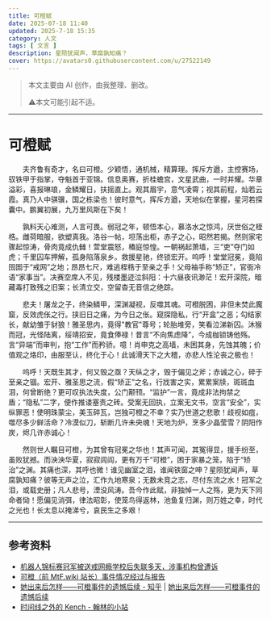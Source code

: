 ```yaml
---
title: 可橙赋
date: 2025-07-18 11:40
updated: 2025-7-18 15:35
category: 人文
tags: [ 文言 ]
description: 星陨犹闻声，草腐孰知痛？
cover: https://avatars0.githubusercontent.com/u/27522149
---
```


> 本文主要由 AI 创作，由我整理、删改。
> 
> ⚠️本文可能引起不适。

---

<div class="fu">

# 可橙赋

夫齐鲁有奇才，名曰可橙。少颖悟，通机械，精算理。挥斥方遒，主控赛场，驭铁甲于指掌，夺魁首于亚锦。信息奥赛，折桂蟾宫，文星武曲，一时并耀。华章溢彩，喜报琳琅，金鳞耀日，扶摇直上。观其眉宇，意气凌霄；视其前程，灿若云霞。真乃人中骐骥，国之栋梁也！彼时意气，挥斥方遒，天地似在掌握，星河若探囊中。鹏翼初展，九万里风斯在下矣！

孰料天心难测，人言可畏。弱冠之年，顿悟本心，慕洛水之惊鸿，厌世俗之桎梏。雌荷暗服，欲塑真我。洛谷一帖，坦荡出柜，赤子之心，昭然若揭。然则家宅骤起惊涛，骨肉竟成仇雠！萱堂震怒，椿庭惊惶。一朝祸起萧墙，三“吏”夺门如虎；千里囚车押解，孤身陷落泉乡。救援星驰，终锁宏开。呜呼！堂堂冠冕，竟陷囹圄于“戒网”之地；昂昂七尺，难逃桎梏于至亲之手！父母袖手称“矫正”，官衙冷语“家事当”。决赛空席人不见，残楼墨迹泣斜阳：十六昼夜讯渺茫！宏开深院，暗藏毒打致残之旧案；长清立交，空留杳无音信之绝踪。

悲夫！屠龙之子，终染鳞甲，深渊凝视，反噬其魂。可橙脱困，非但未焚此魔窟，反效虎伥之行。挟旧日之痛，为今日之伥。窥探隐私，行“开盒”之恶；勾结家长，献幼雏于豺狼！雅圣思内，竟得"教官"尊号；轮胎堆旁，笑看泣涕新囚。沐猴而冠，光怪陆离，绥靖招安，竟食俸禄！昔言“不向焦虑降”，今成枷锁铸他殇。言“异端”而审判，抱“工作”而矜骄。噫！肖申克之高墙，未困其身，先蚀其魄；价值观之烙印，由服至认，终化于心！此诚滑天下之大稽，亦悲人性沦丧之极也！

呜呼！天既生其才，何又毁之亟？天纵之才，毁于偏见之斧；赤诚之心，碎于至亲之锢。宏开、雅圣思之流，假“矫正”之名，行戕害之实，累累案牍，斑斑血泪，何曾断绝？更可叹执法失度，公门颟顸。“监护”一言，竟成非法拘禁之盾；“隐私”二字，便作推诿塞责之砖。受案无回执，立案无文书，空言“安全”，实纵罪恶！使明珠蒙尘，美玉碎瓦，岂独可橙之不幸？实乃世道之悲歌！歧视如疽，噬尽多少鲜活命？冷漠似刀，斩断几许未央魂！天地为炉，烹多少晶莹雪？阴阳作炭，烬几许赤诚心！

然则世人瞩目可橙，为其曾有冠冕之华也！其声可闻，其冤得显，援手纷至，虽败犹撼。而泱泱华夏，寂寂闾阎，更有万千“可橙”，困于家暴之笼，陷于“矫治”之渊。其痛也深，其呼也微！谁见幽室之泪，谁闻铁窗之呻？星陨犹闻声，草腐孰知痛？彼等无声之泣，汇作九地寒泉；无数未竞之志，尽付东流之水！冠军之泪，或载史册；凡人悲号，湮没风涛。吾今作此赋，非独悼一人之殇，更为天下同命者恸！愿偏见消弭，律法昭彰，使笼鸟得返林，池鱼复归渊，则万姓之幸，时代之光也！长太息以掩涕兮，哀民生之多艰！

</div>

<style>
.fu > p {
  text-indent: 2em;
}
</style>

---

## 参考资料

- [机器人锦标赛冠军被送戒网瘾学校后失联多天，涉事机构曾遭诉](https://www.thepaper.cn/newsDetail_forward_10446063)
- [可橙（前 MtF.wiki 站长）事件情况经过与报告](https://github.com/MoeMoesakura68000/MtF-Wiki/blob/master/README.md)
- [她出来后怎样——可橙事件的遗憾后续 - 知乎](https://zhuanlan.zhihu.com/p/699852973) | [她出来后怎样——可橙事件的遗憾后续](https://blog.yunyi.beiyan.us/posts/WhatHappenedAfterSheCameOut/)
- [时间线之外的 Kench - 翰林的小站](https://blog.hanlin.press/2024/09/Kench-Outside-the-Timeline/)
